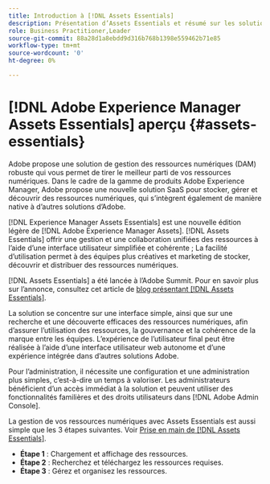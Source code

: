 ```yaml
---
title: Introduction à [!DNL Assets Essentials]
description: Présentation d’Assets Essentials et résumé sur les solutions
role: Business Practitioner,Leader
source-git-commit: 88a28d1a8ebdd9d316b768b1398e559462b71e85
workflow-type: tm+mt
source-wordcount: '0'
ht-degree: 0%

---
```


# [!DNL Adobe Experience Manager Assets Essentials] aperçu  {#assets-essentials}

<!-- TBD: Update this banner to remove Beta label. 
![Banner image for beta docs](assets/do-not-localize/banner-image-beta-docs.png)
-->

Adobe propose une solution de gestion des ressources numériques (DAM) robuste qui vous permet de tirer le meilleur parti de vos ressources numériques. Dans le cadre de la gamme de produits Adobe Experience Manager, Adobe propose une nouvelle solution SaaS pour stocker, gérer et découvrir des ressources numériques, qui s’intègrent également de manière native à d’autres solutions d’Adobe.

[!DNL Experience Manager Assets Essentials] est une nouvelle édition légère de  [!DNL Adobe Experience Manager Assets]. [!DNL Assets Essentials] offrir une gestion et une collaboration unifiées des ressources à l’aide d’une interface utilisateur simplifiée et cohérente ; La facilité d’utilisation permet à des équipes plus créatives et marketing de stocker, découvrir et distribuer des ressources numériques.

[!DNL Assets Essentials] a été lancée à l’Adobe Summit. Pour en savoir plus sur l’annonce, consultez cet article de [blog présentant [!DNL Assets Essentials]](https://blog.adobe.com/en/publish/2021/04/27/introducing-adobe-experience-manager-assets-essentials-to-simplify-collaboration-across-teams.html).

La solution se concentre sur une interface simple, ainsi que sur une recherche et une découverte efficaces des ressources numériques, afin d’assurer l’utilisation des ressources, la gouvernance et la cohérence de la marque entre les équipes. L’expérience de l’utilisateur final peut être réalisée à l’aide d’une interface utilisateur web autonome et d’une expérience intégrée dans d’autres solutions Adobe.

Pour l’administration, il nécessite une configuration et une administration plus simples, c’est-à-dire un temps à valoriser. Les administrateurs bénéficient d’un accès immédiat à la solution et peuvent utiliser des fonctionnalités familières et des droits utilisateurs dans [!DNL Adobe Admin Console].

La gestion de vos ressources numériques avec Assets Essentials est aussi simple que les 3 étapes suivantes. Voir [Prise en main de  [!DNL Assets Essentials]](/help/get-started.md).

* **Étape 1** : Chargement et affichage des ressources.
* **Étape 2** : Recherchez et téléchargez les ressources requises.
* **Étape 3** : Gérez et organisez les ressources.

